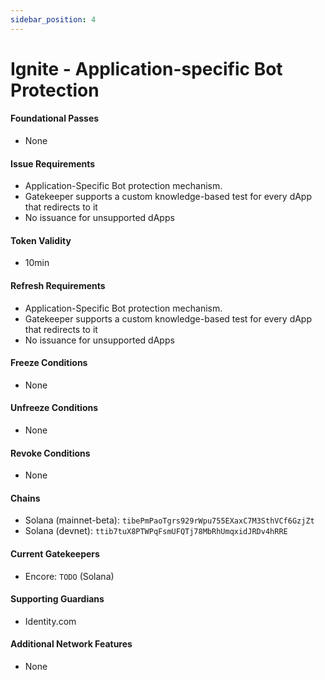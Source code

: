 ```yaml
---
sidebar_position: 4
---
```


# Ignite - Application-specific Bot Protection

#### Foundational Passes
- None

#### Issue Requirements
- Application-Specific Bot protection mechanism.
- Gatekeeper supports a custom knowledge-based test for every dApp that redirects to it
- No issuance for unsupported dApps

#### Token Validity
- 10min

#### Refresh Requirements
- Application-Specific Bot protection mechanism.
- Gatekeeper supports a custom knowledge-based test for every dApp that redirects to it
- No issuance for unsupported dApps

#### Freeze Conditions
- None

#### Unfreeze Conditions
- None

#### Revoke Conditions
- None

#### Chains
- Solana (mainnet-beta): `tibePmPaoTgrs929rWpu755EXaxC7M3SthVCf6GzjZt`
- Solana (devnet): `ttib7tuX8PTWPqFsmUFQTj78MbRhUmqxidJRDv4hRRE`

#### Current Gatekeepers
- Encore: `TODO` (Solana)

#### Supporting Guardians
- Identity.com

#### Additional Network Features
- None